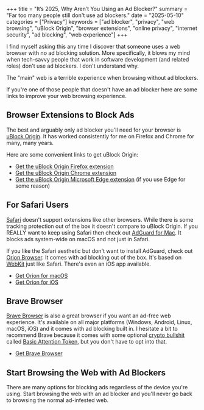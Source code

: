 +++
title = "It’s 2025, Why Aren’t You Using an Ad Blocker?"
summary = "Far too many people still don't use ad blockers."
date = "2025-05-10"
categories = ["Privacy"]
keywords = ["ad blocker", "privacy", "web browsing", "uBlock Origin", "browser extensions", "online privacy", "internet security", "ad blocking", "web experience"]
+++

I find myself asking this any time I discover that someone uses a web browser with no ad blocking solution. More specifically, it blows my mind when tech-savvy people that work in software development (and related roles) don't use ad blockers. I don't understand why.

The "main" web is a terrible experience when browsing without ad blockers.

If you're one of those people that doesn't have an ad blocker here are some links to improve your web browsing experience.

## Browser Extensions to Block Ads

The best and arguably only ad blocker you'll need for your browser is [uBlock Origin](https://github.com/gorhill/uBlock). It has worked consistently for me on Firefox and Chrome for many, many years.

Here are some convenient links to get uBlock Origin:
- [Get the uBlock Origin Firefox extension](https://addons.mozilla.org/firefox/addon/ublock-origin/)
- [Get the uBlock Origin Chrome extension](https://chromewebstore.google.com/detail/ublock-origin/cjpalhdlnbpafiamejdnhcphjbkeiagm)
- [Get the uBlock Origin Microsoft Edge extension](https://microsoftedge.microsoft.com/addons/detail/ublock-origin/odfafepnkmbhccpbejgmiehpchacaeak) (if you use Edge for some reason)

## For Safari Users

[Safari](https://www.apple.com/safari/) doesn't support extensions like other browsers. While there is some tracking protection out of the box it doesn't compare to uBlock Origin. If you REALLY want to keep using Safari then check out [AdGuard for Mac](https://adguard.com/adguard-mac/overview.html). It blocks ads system-wide on macOS and not just in Safari.

If you like the Safari aesthetic but don't want to install AdGuard, check out [Orion Browser](https://kagi.com/orion/). It comes with ad blocking out of the box. It's based on [WebKit](https://webkit.org/) just like Safari. There's even an iOS app available.
- [Get Orion for macOS](https://kagi.com/orion/#download_sec)
- [Get Orion for iOS](https://apps.apple.com/us/app/orion-browser-by-kagi/id1484498200)

## Brave Browser

[Brave Browser](https://brave.com/) is also a great browser if you want an ad-free web experience. It's available on all major platforms (Windows, Android, Linux, macOS, iOS) and it comes with ad blocking built in. I hesitate a bit to recommend Brave because it comes with some optional [crypto bullshit](https://brave.com/brave-rewards/) called [Basic Attention Token](https://basicattentiontoken.org/), but you don't have to opt into that.
- [Get Brave Browser](https://brave.com/download/)

## Start Browsing the Web with Ad Blockers

There are many options for blocking ads regardless of the device you're using. Start browsing the web with an ad blocker and you'll never go back to browsing the normal ad-infested web.
